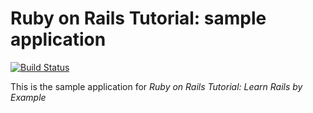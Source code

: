 # Ruby on Rails Tutorial: sample application

[![Build Status](https://travis-ci.org/kuemerle5/sample_app.png?branch=master)](https://travis-ci.org/kuemerle5/sample_app)

This is the sample application for
*Ruby on Rails Tutorial: Learn Rails by Example*
